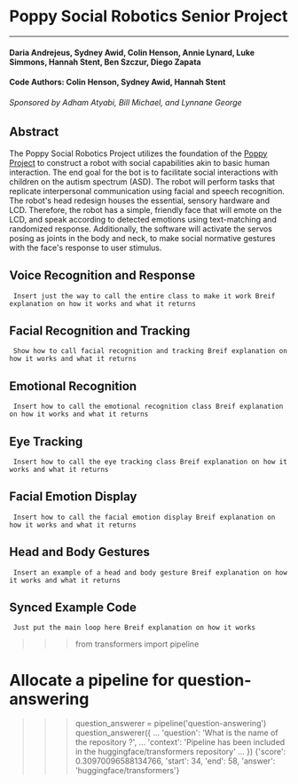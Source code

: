 # Poppy Social Robotics Senior Project

___

#### Daria Andrejeus, Sydney Awid, Colin Henson, Annie Lynard, Luke Simmons, Hannah Stent, Ben Szczur, Diego Zapata
#### Code Authors: Colin Henson, Sydney Awid, Hannah Stent
###### Sponsored by Adham Atyabi, Bill Michael, and Lynnane George


## Abstract
The Poppy Social Robotics Project utilizes the foundation of the [Poppy Project](https://poppy-project.org/en/) to construct a robot with social capabilities akin to basic human interaction. The end goal for the bot is to facilitate social interactions with children on the autism spectrum (ASD). The robot will perform tasks that replicate interpersonal communication using facial and speech recognition. The robot's head redesign houses the essential, sensory hardware and LCD. Therefore, the robot has a simple, friendly face that will emote on the LCD, and speak according to detected emotions using text-matching and randomized response. Additionally, the software will activate the servos posing as joints in the body and neck, to make social normative gestures with the face's response to user stimulus.

## Voice Recognition and Response
`` Insert just the way to call the entire class to make it work
Breif explanation on how it works and what it returns``

## Facial Recognition and Tracking
`` Show how to call facial recognition and tracking
Breif explanation on how it works and what it returns``

## Emotional Recognition
`` Insert how to call the emotional recognition class
Breif explanation on how it works and what it returns``

## Eye Tracking
`` Insert how to call the eye tracking class
Breif explanation on how it works and what it returns``

## Facial Emotion Display
`` Insert how to call the facial emotion display
Breif explanation on how it works and what it returns``

## Head and Body Gestures
`` Insert an example of a head and body gesture
Breif explanation on how it works and what it returns``

## Synced Example Code
`` Just put the main loop here
Breif explanation on how it works``


>>> from transformers import pipeline

# Allocate a pipeline for question-answering
>>> question_answerer = pipeline('question-answering')
>>> question_answerer({
...     'question': 'What is the name of the repository ?',
...     'context': 'Pipeline has been included in the huggingface/transformers repository'
... })
{'score': 0.30970096588134766, 'start': 34, 'end': 58, 'answer': 'huggingface/transformers'}

